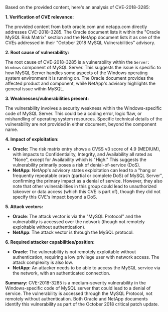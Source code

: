 Based on the provided content, here's an analysis of CVE-2018-3285:

**1. Verification of CVE relevance:**

The provided content from both oracle.com and netapp.com directly addresses CVE-2018-3285. The Oracle document lists it within the "Oracle MySQL Risk Matrix" section and the NetApp document lists it as one of the CVEs addressed in their "October 2018 MySQL Vulnerabilities" advisory.

**2. Root cause of vulnerability:**

The root cause of CVE-2018-3285 is a vulnerability within the `Server: Windows` component of MySQL Server. This suggests the issue is specific to how MySQL Server handles some aspects of the Windows operating system environment it is running on. The Oracle document provides the affected product and component, while NetApp's advisory highlights the general issue within MySQL.

**3. Weaknesses/vulnerabilities present:**

The vulnerability involves a security weakness within the Windows-specific code of MySQL Server. This could be a coding error, logic flaw, or mishandling of operating system resources. Specific technical details of the vulnerability are not provided in either document, beyond the component name.

**4. Impact of exploitation:**

*   **Oracle:** The risk matrix entry shows a CVSS v3 score of 4.9 (MEDIUM), with impacts to Confidentiality, Integrity, and Availability all rated as "None", except for Availability which is "High." This suggests the vulnerability primarily poses a risk of denial-of-service (DoS).
*   **NetApp:** NetApp's advisory states exploitation can lead to a "hang or frequently repeatable crash (partial or complete DoS) of MySQL Server", confirming the primary impact as a denial of service.  However, they also note that other vulnerabilities in this group could lead to unauthorized takeover or data access (which this CVE is part of), though they did not specify this CVE's impact beyond a DoS.

**5. Attack vectors:**

*   **Oracle**: The attack vector is via the "MySQL Protocol" and the vulnerability is accessed over the network (though not remotely exploitable without authentication).
*   **NetApp**: The attack vector is through the MySQL protocol.

**6. Required attacker capabilities/position:**

*   **Oracle**: The vulnerability is not remotely exploitable without authentication, requiring a low privilege user with network access. The attack complexity is also low.
*   **NetApp:** An attacker needs to be able to access the MySQL service via the network, with an authenticated connection.

**Summary:**
CVE-2018-3285 is a medium-severity vulnerability in the Windows-specific code of MySQL server that could lead to a denial of service. The vulnerability is accessed through the MySQL Protocol, not remotely without authentication. Both Oracle and NetApp documents identify this vulnerability as part of the October 2018 critical patch update.